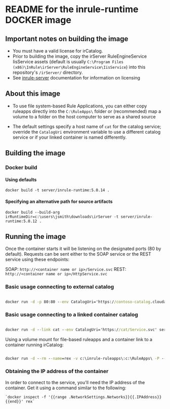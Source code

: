 # README for the inrule-runtime DOCKER image

## Important notes on building the image

* You must have a valid license for irCatalog.
* Prior to building the image, copy the irServer RuleEngineService IisService assets (default is usually `C:\Program Files (x86)\InRule\irServer\RuleEngineService\IisService`) into this repository's `/irServer/` directory.
* See [inrule-server](/inrule-server/) documentation for information on licensing

## About this image

* To use file system-based Rule Applications, you can either copy ruleapps directly into the `C:\RuleApps\` folder or (recommended) map a volume to a folder on the host computer to serve as a shared source

* The default settings specify a host name of `cat` for the catalog service; override the `CatalogUri` environment variable to use a different catalog service or if your linked container is named differently.

## Building the image

### Docker build

#### Using defaults

```docker build -t server/inrule-runtime:5.0.14 .```

#### Specifying an alternative path for source artifacts

```docker build --build-arg irRuntimeDir=c:\users\jsmith\downloads\irServer -t server/inrule-runtime:5.0.12 .```

## Running the image

Once the container starts it will be listening on the designated ports (80 by default). Requests can be sent either to the SOAP service or the REST service using these endpoints:

SOAP: `http://<container name or ip>/Service.svc`
REST: `http://<container name or ip>/HttpService.svc`

### Basic usage connecting to external catalog

```cmd

docker run -d -p 80:80 --env CatalogUri='https://contoso-catalog.cloudapp.net/Service.svc' server/inrule-runtime:latest

```

### Basic usage connecting to a linked container catalog

```cmd

docker run -d --link cat --env CatalogUri='https://cat/Service.svc' server/inrule-runtime:latest

```

Using a volume mount for file-based ruleapps and a container link to a container running irCatalog:

```cmd

docker run -d --rm --name=rex -v c:\inrule-ruleapps\:c:\RuleApps\ -P --link=cat server/inrule-runtime:latest

```

### Obtaining the IP address of the container

In order to connect to the service, you'll need the IP address of the container. Get it using a command similar to the following:

    `docker inspect -f '{{range .NetworkSettings.Networks}}{{.IPAddress}}{{end}}' rex`